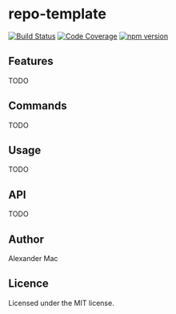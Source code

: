 # repo-template

[![Build Status](https://github.com/AlexanderMac/repo-template/workflows/CI/badge.svg)](https://github.com/AlexanderMac/repo-template/actions?query=workflow%3ACI)
[![Code Coverage](https://codecov.io/gh/AlexanderMac/repo-template/branch/master/graph/badge.svg)](https://codecov.io/gh/AlexanderMac/repo-template)
[![npm version](https://badge.fury.io/js/repo-template.svg)](https://badge.fury.io/js/repo-template)

## Features
TODO

## Commands
TODO

## Usage
TODO

## API
TODO

## Author
Alexander Mac

## Licence
Licensed under the MIT license.
